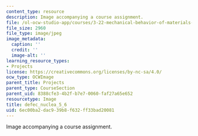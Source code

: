 ```yaml
---
content_type: resource
description: Image accompanying a course assignment.
file: /ol-ocw-studio-app/courses/3-22-mechanical-behavior-of-materials-spring-2008/6ec00ba2dac939b8f632ff33bad20081_defec_nuclea_5_6.jpg
file_size: 2960
file_type: image/jpeg
image_metadata:
  caption: ''
  credit: ''
  image-alt: ''
learning_resource_types:
- Projects
license: https://creativecommons.org/licenses/by-nc-sa/4.0/
ocw_type: OCWImage
parent_title: Projects
parent_type: CourseSection
parent_uid: 8388cfe3-4b2f-b7e7-0060-faf27a65e652
resourcetype: Image
title: defec_nuclea_5_6
uid: 6ec00ba2-dac9-39b8-f632-ff33bad20081
---
```

Image accompanying a course assignment.